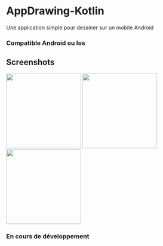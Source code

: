 # AppDrawing-Kotlin
Une application simple pour dessiner sur un mobile Android

### Compatible Android ou Ios

## Screenshots

<img src="https://github.com/cyberplanete/AppDrawing-Kotlin/tree/master/app/src/main/java/screenshots/Screenshot.png" width="200" />
<img src="https://github.com/cyberplanete/AppDrawing-Kotlin/tree/master/app/src/main/java/screenshots/Screenshot1.png" width="200" />
<img src="https://github.com/cyberplanete/AppDrawing-Kotlin/tree/master/app/src/main/java/screenshots/Screenshot2.png" width="200" />


### En cours de développement

